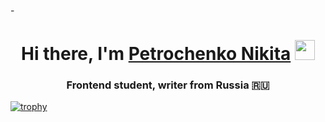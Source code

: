 -<h1 align="center">Hi there, I'm <a href="https://daniilshat.ru/" target="_blank">Petrochenko Nikita</a> 
<img src="https://github.com/blackcater/blackcater/raw/main/images/Hi.gif" height="32"/></h1>

<h3 align="center">Frontend student, writer from Russia 🇷🇺</h3>


[![trophy](https://github-profile-trophy.vercel.app/username=Petrochenk0)](https://github.com/Petrochenk0/github-profile-trophy)

